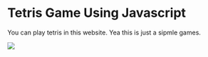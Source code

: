 # Tetris Game Using Javascript

You can play tetris in this website. Yea this is just a sipmle games.

![](https://i.imgur.com/MOXJ0k1.png)